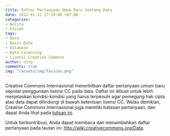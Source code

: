 ```yaml
---
title: Daftar Pertanyaan Umum Baru tentang Data
date: 2012-01-12 17:19:00 +07:00
categories:
- Berita
- Kajian
tags:
- Data
- Basis Data
- Database
- Data Licensing
- Lisensi Creative Commons
author: nita
comments: true
img: "/assets/img/favicon.png"
---
```


Creative Commons Internasional menerbitkan daftar pertanyaan umum baru seputar penggunaan lisensi CC pada data. Daftar ini dibuat untuk lebih menjelaskan kondisi-kondisi yang harus terpenuhi agar pemegang hak cipta atas data dapat dilindungi di bawah ketentuan lisensi CC. Walau demikian, Creative Commons Internasional juga memiliki batasan pertanyaan, dan dapat Anda lihat pada [tulisan ini](http://creativecommons.org/weblog/entry/31244).

Untuk berkontribusi, Anda dapat membaca dan menambahkan daftar pertanyaan pada tautan ini: http://wiki.creativecommons.org/Data.
